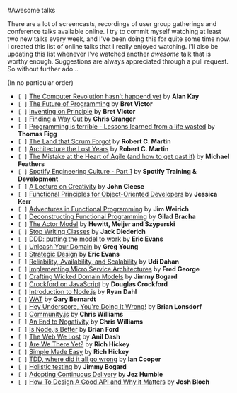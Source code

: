 #Awesome talks

There are a lot of screencasts, recordings of user group gatherings and conference talks available online. I try to commit myself watching at least two new talks every week, and I've been doing this for quite some time now. I created this list of online talks that I really enjoyed watching. I'll also be updating this list whenever I've watched another *awesome* talk that is worthy enough. Suggestions are always appreciated through a pull request. So without further ado ..

(In no particular order)

- `[ ]` [The Computer Revolution hasn't happend yet](https://www.youtube.com/watch?v=oKg1hTOQXoY) by **Alan Kay**
- `[ ]` [The Future of Programming](https://vimeo.com/71278954) by **Bret Victor**
- `[ ]` [Inventing on Principle](https://vimeo.com/36579366) by **Bret Victor**
- `[ ]` [Finding a Way Out](http://www.infoq.com/presentations/reimagining-software) by **Chris Granger**
- `[ ]` [Programming is terrible - Lessons learned from a life wasted](https://www.youtube.com/watch?v=csyL9EC0S0c) by **Thomas Figg**
- `[ ]` [The Land that Scrum Forgot](https://www.youtube.com/watch?v=hG4LH6P8Syk) by **Robert C. Martin**
- `[ ]` [Architecture the Lost Years](http://www.confreaks.com/videos/759-rubymidwest2011-keynote-architecture-the-lost-years) by **Robert C. Martin**
- `[ ]` [The Mistake at the Heart of Agile (and how to get past it)](http://ndc2011.macsimum.no/mp4/Day1%20Wednesday/Track4%201500-1600.mp4) by **Michael Feathers**
- `[ ]` [Spotify Engineering Culture - Part 1](https://vimeo.com/85490944) by **Spotify Training & Development**
- `[ ]` [A Lecture on Creativity](https://www.youtube.com/watch?v=ijtQP9nwrQA) by **John Cleese**
- `[ ]` [Functional Principles for Object-Oriented Developers](http://www.youtube.com/watch?v=pMGY9ViIGNU) by **Jessica Kerr**
- `[ ]` [Adventures in Functional Programming](https://vimeo.com/45140590) by **Jim Weirich**
- `[ ]` [Deconstructing Functional Programming](http://www.infoq.com/presentations/functional-pros-cons) by **Gilad Bracha**
- `[ ]` [The Actor Model](http://channel9.msdn.com/Shows/Going+Deep/Hewitt-Meijer-and-Szyperski-The-Actor-Model-everything-you-wanted-to-know-but-were-afraid-to-ask) by **Hewitt, Meijer and Szyperski**
- `[ ]` [Stop Writing Classes](http://pyvideo.org/video/880/stop-writing-classes) by **Jack Diederich**
- `[ ]` [DDD: putting the model to work](http://www.infoq.com/presentations/model-to-work-evans) by **Eric Evans**
- `[ ]` [Unleash Your Domain](https://vimeo.com/19428577) by **Greg Young**
- `[ ]` [Strategic Design](http://www.infoq.com/presentations/strategic-design-evans) by **Eric Evans**
- `[ ]` [Reliability, Availability, and Scalability](https://vimeo.com/6222577) by **Udi Dahan**
- `[ ]` [Implementing Micro Service Architectures](https://vimeo.com/79866979) by **Fred George**
- `[ ]` [Crafting Wicked Domain Models](https://vimeo.com/43598193) by **Jimmy Bogard**
- `[ ]` [Crockford on JavaScript](http://yuiblog.com/crockford/) by **Douglas Crockford**
- `[ ]` [Introduction to Node.js](http://www.yuiblog.com/blog/2010/05/20/video-dahl/) by **Ryan Dahl**
- `[ ]` [WAT](https://www.destroyallsoftware.com/talks/wat) by **Gary Bernardt**
- `[ ]` [Hey Underscore, You're Doing It Wrong!](http://www.youtube.com/watch?v=m3svKOdZijA) by **Brian Lonsdorf**
- `[ ]` [Community.js](https://www.youtube.com/watch?v=23Yxji-tEfc) by **Chris Williams**
- `[ ]` [An End to Negativity](https://www.youtube.com/watch?v=17rkSdkc5TI) by **Chris Williams**
- `[ ]` [Is Node.js Better](https://www.youtube.com/watch?v=C5fa1LZYodQ) by **Brian Ford**
- `[ ]` [The Web We Lost](https://www.youtube.com/watch?v=9KKMnoTTHJk) by **Anil Dash**
- `[ ]` [Are We There Yet?](http://www.infoq.com/presentations/Are-We-There-Yet-Rich-Hickey) by **Rich Hickey**
- `[ ]` [Simple Made Easy](http://www.infoq.com/presentations/Simple-Made-Easy) by **Rich Hickey**
- `[ ]` [TDD, where did it all go wrong](http://vimeo.com/68375232) by **Ian Cooper**
- `[ ]` [Holistic testing](http://vimeo.com/68390508) by **Jimmy Bogard**
- `[ ]` [Adopting Continuous Delivery](http://vimeo.com/68320415) by **Jez Humble**
- `[ ]` [How To Design A Good API and Why it Matters](http://www.youtube.com/watch?v=aAb7hSCtvGw) by **Josh Bloch**
